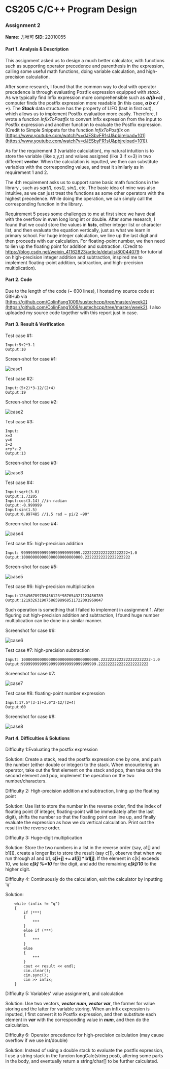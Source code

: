# CS205 C/C++ Program Design

### Assignment 2

**Name**: 方唯可   **SID**: 22010055

#### Part 1. Analysis & Description

This assignment asked us to design a much better calculator, with functions such as supporting operator precedence and parenthesis in the expression, calling some useful math functions, doing variable calculation, and high-precision calculation.

After some research, I found that the common way to deal with operator precedence is through evaluating Postfix expression equipped with *stack*. As we typically find Infix expression more  comprehensible such as ***a/(b+c)*** , computer finds the postfix expression more readable (in this case, ***a b c / +***). The ***Stack*** data structure has the property of LIFO (last in first out), which allows us to implement Postfix evaluation more easily. Therefore, I wrote a function *InfixToPostfix* to convert Infix expression from the input to Postfix expression and another function to evaluate the Postfix expression. (Credit to Simple Snippets for the function *InfixToPostfix* on [https://www.youtube.com/watch?v=dJESbyFR1sU&pbjreload=101](https://www.youtube.com/watch?v=dJESbyFR1sU&pbjreload=101)).

As for the requirement 3 (variable calculation), my natural intuition is to store the variable (like x,y,z) and values assigned (like 3 if x=3) in two different ***vector***. When the calculation is inputted, we then can substitute variables with the corresponding values, and treat it similarly as in requirement 1 and 2.

The 4th requirement asks us to support some basic math functions in the library <cmath>, such as *sqrt(), cos(), sin()*, etc. The basic idea of mine was also intuitive, as we can just treat the functions as some other operators with the highest precedence. While doing the operation, we can simply call the corresponding function in the <cmath> library.

Requirement 5 poses some challenges to me at first since we have deal with the overflow in even long long int or double. After some research, I found that we could store the values in ***lists***, either integer list or character list, and then evaluate the equation vertically, just as what we learn in primary school. For huge integer calculation, we line up the last digit and then proceeds with our calculation. For floating-point number, we then need to lien up the floating point for addition and subtraction. (Credit to https://blog.csdn.net/weixin_41162823/article/details/80044079 for tutorial on high-precision integer addition and subtraction, inspired me to implement floating-point addition, subtraction, and high-precision multiplication).

#### Part 2. Code

Due to the length of the code (~ 600 lines), I hosted my source code at GitHub via [https://github.com/ColinFang1009/sustechcpp/tree/master/week2](https://github.com/ColinFang1009/sustechcpp/tree/master/week2). I also uploaded my source code together with this report just in case.

#### Part 3. Result & Verification

Test case #1:

```
Input:5+2*3-1
Output:10
```

Screen-shot for case #1:

![case1](C:\Users\colin\Desktop\SUSTech\cpp\SUSTech_cpp_HW\sustechcpp\week2\case1.png)

Test case #2:

```
Input:(5+2)*3-12/(2+4)
Output:19
```

Screen-shot for case #2:

![case2](C:\Users\colin\Desktop\SUSTech\cpp\SUSTech_cpp_HW\sustechcpp\week2\case2.png)

Test case #3:

```
Input:
x=3
y=6
z=2
x+y*z-2
Output:13
```

Screen-shot for case #3:

![case3](C:\Users\colin\Desktop\SUSTech\cpp\SUSTech_cpp_HW\sustechcpp\week2\case3.png)

Test case #4:

```
Input:sqrt(3.0)
Output:1.73205
Input:cos(3.14) //in radian
Output:-0.999999
Input:sin(1.5)
Output:0.997485 //1.5 rad ~ pi/2 ~90°
```

Screen-shot for case #4:

![case4](C:\Users\colin\Desktop\SUSTech\cpp\SUSTech_cpp_HW\sustechcpp\week2\case4.png)

Test case #5: high-precision addition

```
Input: 99999999999999999999999999.22222222222222222222+1.0
Output:100000000000000000000000000.22222222222222222222
```

Screen-shot for case #5:

![case5](C:\Users\colin\Desktop\SUSTech\cpp\SUSTech_cpp_HW\sustechcpp\week2\case5.png)

Test case #6: high-precision multiplication

```
Input:123456789789456123*987654321123456789
Output:121932631907586598968511722001969047
```

Such operation is something that I failed to implement in assignment 1. After figuring out high-precision addition and subtraction, I found huge number multiplication can be done in a similar manner.

Screenshot for case #6:

![case6](C:\Users\colin\Desktop\SUSTech\cpp\SUSTech_cpp_HW\sustechcpp\week2\case6.png)

Test case #7: high-precision subtraction

```
Input: 1000000000000000000000000000000000.2222222222222222222222-1.0
Output:999999999999999999999999999999999.2222222222222222222222
```

Screenshot for case #7:

![case7](C:\Users\colin\Desktop\SUSTech\cpp\SUSTech_cpp_HW\sustechcpp\week2\case7.PNG)

Test case #8: floating-point number expression

```
Input:17.5*(3-1)+3.0^3-12/(2+4)
Output:60
```

Screenshot for case #8:

![case8](C:\Users\colin\Desktop\SUSTech\cpp\SUSTech_cpp_HW\sustechcpp\week2\case8.PNG)

#### Part 4. Difficulties & Solutions

Difficulty 1:Evaluating the postfix expression

Solution: Create a stack, read the postfix expression one by one, and push the number (either double or integer) to the stack. When encountering an operator, take out the first element on the stack and pop, then take out the second element and pop, implement the operation on the two number/characters.

Difficulty 2: High-precision addition and subtraction, lining up the floating point

Solution: Use list to store the number in the reverse order, find the index of floating point (if integer, floating-point will be immediately after the last digit), shifts the number so that the floating point can line up, and finally evaluate the expression as how we do vertical calculation. Print out the result in the reverse order.

Difficulty 3: Huge-digit multiplication

Solution: Store the two numbers in a list in the reverse order (say, a1[] and b1[]), create a longer list to store the result (say c[]), observe that when we run through a1 and b1, **c[i+j] += a1[i] * b1[j]**. If the element in c[k] exceeds 10, we take ***c[k] %=10*** for the digit, and add the remaining ***c[k]/10*** to the higher digit.

Difficulty 4: Continuously do the calculation, exit the calculator by inputting 'q'

Solution: 

```
    while (infix != "q")
    {
        if (***)
        {
			***
        }
        else if (***)
        {
			***
        }
        else
        {
            ***
        }
        cout << result << endl;
        cin.clear();
        cin.sync();
        cin >> infix;
    }
```

Difficulty 5: Variables' value assignment, and calculation

Solution: Use two vectors, ***vector<int> num, vector<char> var***, the former for value storing and the latter for variable storing. When an infix expression is inputted, I first convert it to Postfix expression, and then substitute each element in ***var*** with the corresponding value in ***num***, and then do the calculation.

Difficulty 6: Operator precedence for high-precision calculation (may cause overflow if we use int/double)

Solution: Instead of using a double stack to evaluate the postfix expression, I use a string stack in the funcion longCalc(string post), altering some parts in the body, and eventually return a string/char[] to be further calculated.